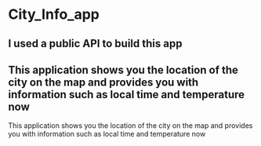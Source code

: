 # City_Info_app
## I used a public API to build this app
## This application shows you the location of the city on the map and provides you with information such as local time and temperature now
This application shows you the location of the city on the map and provides you with information such as local time and temperature now